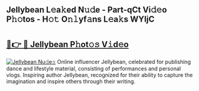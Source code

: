 ## Jellybean L𝚎a𝚔ed N𝚞𝚍e - Part-qCt Vi𝚍𝚎o P𝚑𝚘tos - H𝚘𝚝 O𝚗𝚕yf𝚊ns L𝚎a𝚔s WYIjC

# <h2><a href="http://kf0xmgw.oniu.top/?m=Jellybean">🔗👉 🔴 Jellybean P𝚑ot𝚘𝚜 V𝚒d𝚎o</a></h2>

[![Jellybean Nu𝚍e𝚜](https://i.imgur.com/0qMVB7G.gif)](http://kf0xmgw.oniu.top/?m=Jellybean)
Online influencer Jellybean, celebrated for publishing dance and lifestyle material, consisting of performances and personal vlogs. Inspiring author Jellybean, recognized for their ability to capture the imagination and inspire others through their writing.  
